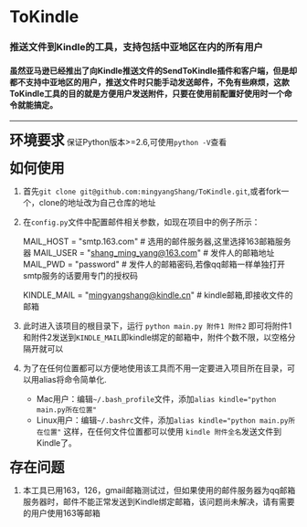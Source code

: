 # ToKindle
### 推送文件到Kindle的工具，支持包括中亚地区在内的所有用户

#### 虽然亚马逊已经推出了向Kindle推送文件的SendToKindle插件和客户端，但是却都不支持中亚地区的用户，推送文件时只能手动发送邮件，不免有些麻烦，这款ToKindle工具的目的就是方便用户发送附件，只要在使用前配置好使用时一个命令就能搞定。
___

<font size="+2">**环境要求**</font>
保证Python版本>=2.6,可使用`python -V`查看

<font size="+2">**如何使用**</font>
1. 首先`git clone git@github.com:mingyangShang/ToKindle.git`,或者fork一个，clone的地址改为自己仓库的地址
2. 在`config.py`文件中配置邮件相关参数，如现在项目中的例子所示：

	MAIL_HOST = "smtp.163.com" # 选用的邮件服务器,这里选择163邮箱服务器
	MAIL_USER = "shang_ming_yang@163.com" # 发件人的邮箱地址
	MAIL_PWD = "password" # 发件人的邮箱密码,若像qq邮箱一样单独打开smtp服务的话要用专门的授权码

	KINDLE_MAIL = "mingyangshang@kindle.cn" # kindle邮箱,即接收文件的邮箱
3. 此时进入该项目的根目录下，运行
	`python main.py 附件1 附件2`
	即可将附件1和附件2发送到`KINDLE_MAIL`即kindle绑定的邮箱中，附件个数不限，以空格分隔开就可以
4. 为了在任何位置都可以方便地使用该工具而不用一定要进入项目所在目录，可以用alias将命令简单化.
	- Mac用户：编辑`~/.bash_profile`文件，添加`alias kindle="python main.py所在位置"`
	- Linux用户：编辑`~/.bashrc`文件，添加`alias kindle="python main.py所在位置"`
	这样，在任何文件位置都可以使用 `kindle 附件全名`发送文件到Kindle了。
	

<font size="+2">**存在问题**</font>
1. 本工具已用163，126，gmail邮箱测试过，但如果使用的邮件服务器为qq邮箱服务器时，邮件不能正常发送到Kindle绑定邮箱，该问题尚未解决，请有需要的用户使用163等邮箱
